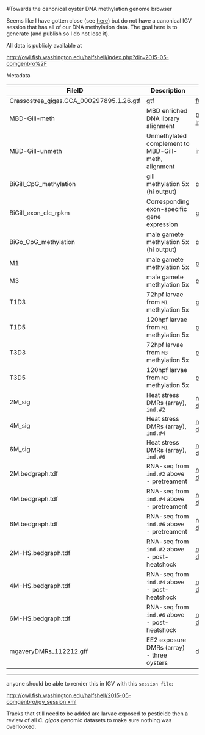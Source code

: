 #Towards the canonical oyster DNA methylation genome browser

Seems like I have gotten close (see [here](https://github.com/sr320/qdod/wiki/Genome-Feature-Tracks#crassostrea-gigas-high-throughput-bisulfite-sequencing-male-gamete)) but do not have a canonical IGV session that has all of our DNA methylation data. The goal here is to generate (and publish so I do not lose it).

All data is publicly available at 

<http://owl.fish.washington.edu/halfshell/index.php?dir=2015-05-comgenbro%2F>

Metadata

FileID   |   Description  | Links
-----------|--------------------|-------------
Crassostrea_gigas.GCA_000297895.1.26.gtf | gtf  |  [ftp](ftp://ftp.ensemblgenomes.org/pub/current/metazoa/gtf/crassostrea_gigas/)
MBD-Gill-meth | MBD enriched DNA library alignment  | [paper](http://www.ncbi.nlm.nih.gov/pmc/articles/PMC3249382/figure/F1/), [info](https://www.google.com/fusiontables/embedviz?viz=CARD&q=select+*+from+13IxnqIZ_2Xpz_HE-3YcnU_egASYz9ZlA0PYIDGLN+where+col2+%3D+'C_gigas'+and+col1+%3D+'2011-04-19+00%3A00%3A00'&tmplt=2&cpr=2)
MBD-Gill-unmeth | Unmethylated complement to  MBD-Gill-meth, alignment  |  [info](https://www.google.com/fusiontables/embedviz?viz=CARD&q=select+*+from+13IxnqIZ_2Xpz_HE-3YcnU_egASYz9ZlA0PYIDGLN+where+col2+%3D+'C_gigas'+and+col1+%3D+'2011-04-19+00%3A00%3A00'&tmplt=2&cpr=2)
BiGill_CpG_methylation | gill methylation 5x (hi output) | [paper](https://peerj.com/articles/215)
BiGill_exon_clc_rpkm | Corresponding exon-specific gene expression |  [paper](https://peerj.com/articles/215)
BiGo_CpG_methylation | male gamete methylation 5x  (hi output)  | [paper](http://journal.frontiersin.org/Journal/10.3389/fphys.2014.00224/abstract)
M1 | male gamete methylation 5x  | [preprint](http://biorxiv.org/content/early/2015/03/13/012831)
M3 | male gamete methylation 5x | [preprint](http://biorxiv.org/content/early/2015/03/13/012831)
T1D3 | 72hpf larvae from `M1` methylation 5x | [preprint](http://biorxiv.org/content/early/2015/03/13/012831)
T1D5 | 120hpf larvae from `M1` methylation 5x  | [preprint](http://biorxiv.org/content/early/2015/03/13/012831)
T3D3 | 72hpf larvae from `M3`  methylation 5x  | [preprint](http://biorxiv.org/content/early/2015/03/13/012831)
T3D5 | 120hpf larvae from `M3` methylation 5x | [preprint](http://biorxiv.org/content/early/2015/03/13/012831)
2M_sig | Heat stress DMRs (array), `ind.#2` | [notebook](http://onsnetwork.org/halfshell/2015/02/20/differential-methylation-in-the-kitchen/), [draft](https://www.authorea.com/users/3858/articles/18000/_show_article)
4M_sig | Heat stress DMRs (array), `ind.#4` | [notebook](http://onsnetwork.org/halfshell/2015/02/20/differential-methylation-in-the-kitchen/), [draft](https://www.authorea.com/users/3858/articles/18000/_show_article)
6M_sig | Heat stress DMRs (array), `ind.#6` | [notebook](http://onsnetwork.org/halfshell/2015/02/20/differential-methylation-in-the-kitchen/), [draft](https://www.authorea.com/users/3858/articles/18000/_show_article)
2M.bedgraph.tdf | RNA-seq from `ind.#2` above - pretreament | [notebook](http://onsnetwork.org/halfshell/2015/02/26/heating-up-the-beds/), [draft](https://www.authorea.com/users/3858/articles/18000/_show_article)
4M.bedgraph.tdf | RNA-seq from `ind.#4` above - pretreament | [notebook](http://onsnetwork.org/halfshell/2015/02/26/heating-up-the-beds/), [draft](https://www.authorea.com/users/3858/articles/18000/_show_article)
6M.bedgraph.tdf | RNA-seq from `ind.#6` above - pretreament | [notebook](http://onsnetwork.org/halfshell/2015/02/26/heating-up-the-beds/), [draft](https://www.authorea.com/users/3858/articles/18000/_show_article)
2M-HS.bedgraph.tdf | RNA-seq from `ind.#2` above - post-heatshock | [notebook](http://onsnetwork.org/halfshell/2015/02/26/heating-up-the-beds/), [draft](https://www.authorea.com/users/3858/articles/18000/_show_article)
4M-HS.bedgraph.tdf | RNA-seq from `ind.#4` above - post-heatshock | [notebook](http://onsnetwork.org/halfshell/2015/02/26/heating-up-the-beds/), [draft](https://www.authorea.com/users/3858/articles/18000/_show_article)
6M-HS.bedgraph.tdf | RNA-seq from `ind.#6` above - post-heatshock | [notebook](http://onsnetwork.org/halfshell/2015/02/26/heating-up-the-beds/), [draft](https://www.authorea.com/users/3858/articles/18000/_show_article)
mgaveryDMRs_112212.gff | EE2 exposure DMRs (array) - three oysters | [draft](https://docs.google.com/document/d/1JaXBgDP_BECybpc4RKxhRPYqiaH9Mj2hMvo68tlt-n4/edit)

---

anyone should be able to render this in IGV with this `session file`:

http://owl.fish.washington.edu/halfshell/2015-05-comgenbro/igv_session.xml

Tracks that still need to be added are larvae exposed to pesticide then a review of all _C. gigas_ genomic datasets to make sure nothing was overlooked. 

    